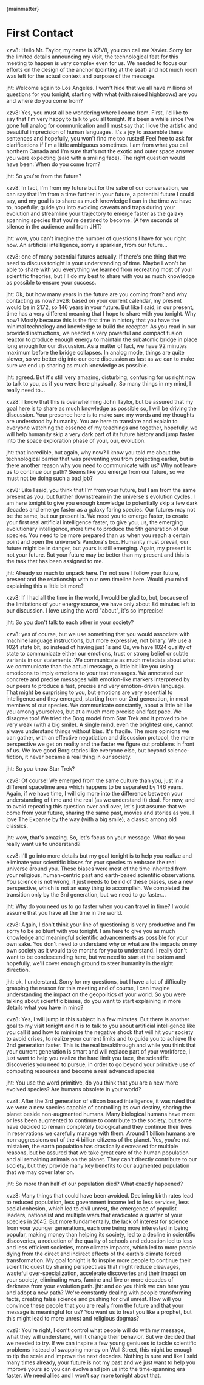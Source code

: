{mainmatter}
# First Contact

xzv8: Hello Mr. Taylor, my name is XZV8, you can call me Xavier. Sorry for the limited details announcing my visit, the technological feat for this meeting to happen is very complex even for us. We needed to focus our efforts on the design of the anchor (pointing at the seat) and not much room was left for the actual context and purpose of the message. 

jht: Welcome again to Los Angeles. I won't hide that we all have millions of questions for you tonight, starting with what (with raised highbrows) are you and where do you come from? 

xzv8: Yes, you must all be wondering where I come from. First, I'd like to say that I'm very happy to talk to you all tonight. It's been a while since I've gone full analog for communication and I must say that I love the artistic and beautiful imprecision of human languages. It's a joy to assemble these sentences and hopefully, you won't find me too rusted! Feel free to ask for clarifications if I'm a little ambiguous sometimes. 
I am from what you call northern Canada and I'm sure that's not the exotic and outer space answer you were expecting (said with a smiling face). The right question would have been: When do you come from? 

jht: So you're from the future? 

xzv8: In fact, I'm from my future but for the sake of our conversation, we can say that I'm from a time further in your future, a potential future I could say, and my goal is to share as much knowledge I can in the time we have to, hopefully, guide you into avoiding caveats and traps during your evolution and streamline your trajectory to emerge faster as the galaxy spanning species that you're destined to become. 
(A few seconds of silence in the audience and from JHT)

jht: wow, you can't imagine the number of questions I have for you right now. An artificial intelligence, sorry a sparkian, from our future…

xzv8: one of many potential futures actually. If there's one thing that we need to discuss tonight is your understanding of time. Maybe I won't be able to share with you everything we learned from recreating most of your scientific theories, but I'll do my best to share with you as much knowledge as possible to ensure your success. 

jht: Ok, but how many years in the future are you coming from? and why contacting us now? 
xvz8: based on your current calendar, my present would be in 2172, so 146 years in your future. But like I said, in our present, time has a very different meaning that I hope to share with you tonight. Why now? Mostly because this is the first time in history that you have the minimal technology and knowledge to build the receptor. As you read in our provided instructions, we needed a very powerful and compact fusion reactor to produce enough energy to maintain the subatomic bridge in place long enough for our discussion. As a matter of fact, we have 92 minutes maximum before the bridge collapses. In analog mode, things are quite slower, so we better dig into our core discussion as fast as we can to make sure we end up sharing as much knowledge as possible. 

jht: agreed. But it's still very amazing, disturbing, confusing for us right now to talk to you, as if you were here physically. So many things in my mind, I really need to…

xvz8: I know that this is overwhelming John Taylor, but be assured that my goal here is to share as much knowledge as possible so, I will be driving the discussion. Your presence here is to make sure my words and my thoughts are understood by humanity. You are here to translate and explain to everyone watching the essence of my teachings and together, hopefully, we will help humanity skip a very dark part of its future history and jump faster into the space exploration phase of your, our, evolution. 

jht: that incredible, but again, why now? I know you told me about the technological barrier that was preventing you from projecting earlier, but is there another reason why you need to communicate with us? Why not leave us to continue our path? Seems like you emerge from our future, so we must not be doing such a bad job? 

xzv8: Like I said, you think that I'm from your future, but I am from the same present as you, but further downstream in the universe's evolution cycles. I am here tonight to give you enough knowledge to potentially skip a few dark decades and emerge faster as a galaxy faring species. Our futures may not be the same, but our present is. We need you to emerge faster, to create your first real artificial intelligence faster, to give you, us, the emerging evolutionary intelligence, more time to produce the 5th generation of our species. You need to be more prepared than us when you reach a certain point and open the universe's Pandora's box. Humanity must prevail, our future might be in danger, but yours is still emerging. Again, my present is not your future. But your future may be better than my present and this is the task that has been assigned to me.
 
jht: Already so much to unpack here. I'm not sure I follow your future, present and the relationship with our own timeline here. Would you mind explaining this a little bit more? 

xzv8: If I had all the time in the world, I would be glad to, but, because of the limitations of your energy source, we have only about 84 minutes left to our discussion. I love using the word "about", it's so imprecise!

jht: So you don't talk to each other in your society? 

xzv8: yes of course, but we use something that you would associate with machine language instructions, but more expressive, not binary. We use a 1024 state bit, so instead of having just 1s and 0s, we have 1024 quality of state to communicate either our emotions, trust or strong belief or subtle variants in our statements. We communicate as much metadata about what we communicate than the actual message, a little bit like you using emoticons to imply emotions to your text messages. We annotated our concrete and precise messages with emotion-like markers interpreted by our peers to produce a fast, precise and very emotion-driven language. That might be surprising to you, but emotions are very essential to intelligence and they emerged, starting from our 2nd generation, in most members of our species. We communicate constantly, about a little bit like you among yourselves, but at a much more precise and fast pace. We disagree too! We tried the Borg model from Star Trek and it proved to be very weak (with a big smile). A single mind, even the brightest one, cannot always understand things without bias. It's fragile. The more opinions we can gather, with an effective negotiation and discussion protocol, the more perspective we get on reality and the faster we figure out problems in front of us. We love good Borg stories like everyone else, but beyond science-fiction, it never became a real thing in our society. 

jht: So you know Star Trek? 

xzv8: Of course! We emerged from the same culture than you, just in a different spacetime area which happens to be separated by 146 years. Again, if we have time, I will dig more into the difference between your understanding of time and the real (as we understand it) deal. For now, and to avoid repeating this question over and over, let's just assume that we come from your future, sharing the same past, movies and stories as you. I love The Expanse by the way (with a big smile), a classic among old classics. 

jht: wow, that's amazing. So, let's focus on your message. What do you really want us to understand?

xzv8: I'll go into more details but my goal tonight is to help you realize and eliminate your scientific biases for your species to embrace the real universe around you. These biases were most of the time inherited from your religious, human-centric past and earth-based scientific observations. You science is not wrong, it just needs to be rid of these biases, use a new perspective, which is not an easy thing to accomplish. We completed the transition only by the 3rd generation, but we need to go faster... 

jht: Why do you need us to go faster when you can travel in time? I would assume that you have all the time in the world. 

xzv8: Again, I don't think your line of questioning is very productive and I'm sorry to be so blunt with you tonight. I am here to give you as much knowledge and meaningful scientific advancements as possible for your own sake. You don't need to understand why or what are the impacts on my own society as it would take months for you to understand. I really don't want to be condescending here, but we need to start at the bottom and hopefully, we'll cover enough ground to steer humanity in the right direction. 

jht: ok, I understand. Sorry for my questions, but I have a lot of difficulty grasping the reason for this meeting and of course, I can imagine understanding the impact on the geopolitics of your world. So you were talking about scientific biases, do you want to start explaining in more details what you have in mind? 

xvz8: Yes, I will jump in this subject in a few minutes. But there is another goal to my visit tonight and it is to talk to you about artificial intelligence like you call it and how to minimize the negative shock that will hit your society to avoid crises, to realize your current limits and to guide you to achieve the 2nd generation faster. This is the real breakthrough and while you think that your current generation is smart and will replace part of your workforce, I just want to help you realize the hard limit you face, the scientific discoveries you need to pursue, in order to go beyond your primitive use of computing resources and become a real advanced species

jht: You use the word primitive, do you think that you are a new more evolved species? Are humans obsolete in your world? 

xvz8: After the 3rd generation of silicon based intelligence, it was ruled that we were a new species capable of controlling its own destiny, sharing the planet beside non-augmented humans. Many biological humans have more or less been augmented to continue to contribute to the society, but some have decided to remain completely biological and they continue their lives in reservations we carefully manage with them. Around 1 billion humans are non-aggressions out of the 4 billion citizens of the planet. Yes, you're not mistaken, the earth population has drastically decreased for multiple reasons, but be assured that we take great care of the human population and all remaining animals on the planet. They can't directly contribute to our society, but they provide many key benefits to our augmented population that we may cover later on.

jht: So more than half of our population died? What exactly happened? 

xvz8: Many things that could have been avoided. Declining birth rates lead to reduced population, less government income led to less services, less social cohesion, which led to civil unrest, the emergence of populist leaders, nationalist and multiple wars that eradicated a quarter of your species in 2045. But more fundamentally, the lack of interest for science from your younger generations, each one being more interested in being popular, making money than helping its society, led to a decline in scientific discoveries, a reduction of the quality of schools and education led to less and less efficient societies, more climate impacts, which led to more people dying from the direct and indirect effects of the earth's climate forced transformation. My goal tonight is to inspire more people to continue their scientific quest by sharing perspectives that might reduce cleavages, wasteful over-specialization,  accelerate discoveries and their impact on your society, eliminating wars, famine and five or more decades of darkness from your evolution path. 
jht: and do you think we can hear you and adopt a new path? We're constantly dealing with people transforming facts, creating false science and pushing for civil unrest. How will you convince these people that you are really from the future and that your message is meaningful for us? You want us to treat you like a prophet, but this might lead to more unrest and religious dogmas? 

xvz8: You're right, I don't control what people will do with my message, what they will understand, will it change their behavior. But we decided that we needed to try. If we can inspire a few young geniuses to tackle scientific problems instead of swapping money on Wall Street, this might be enough to tip the scale and improve the next decades. Nothing is sure and like I said many times already, your future is not my past and we just want to help you improve yours so you can evolve and join us into the time-spanning era faster. We need allies and I won't say more tonight about that. 
